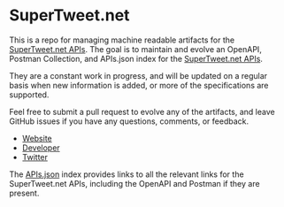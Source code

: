 # SuperTweet.netThis is a repo for managing machine readable artifacts for the [SuperTweet.net APIs](http://www.supertweet.net). The goal is to maintain and evolve an OpenAPI, Postman Collection, and APIs.json index for the [SuperTweet.net APIs](http://www.supertweet.net).They are a constant work in progress, and will be updated on a regular basis when new information is added, or more of the specifications are supported.Feel free to submit a pull request to evolve any of the artifacts, and leave GitHub issues if you have any questions, comments, or feedback.- [Website](http://www.supertweet.net)- [Developer](http://www.supertweet.net)- [Twitter](https://twitter.com/SuperTweetNews)The [APIs.json](https://github.com/api-evangelist/supertweet-net/blob/master/apis.json) index provides links to all the relevant links for the SuperTweet.net APIs, including the OpenAPI and Postman if they are present.